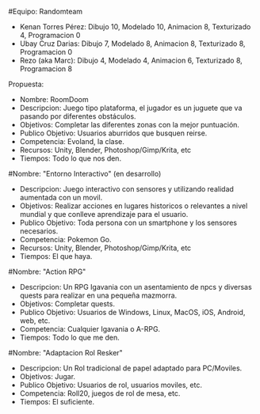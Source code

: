 #Equipo: Randomteam

- Kenan Torres Pérez: Dibujo 10, Modelado 10, Animacion 8, Texturizado 4, Programacion 0
- Ubay Cruz Darias: Dibujo 7, Modelado 8, Animacion 8, Texturizado 8, Programacion 0
- Rezo (aka Marc): Dibujo 4, Modelado 4, Animacion 6, Texturizado 8, Programacion 8

Propuesta:

- Nombre: RoomDoom
- Descripcion: Juego tipo plataforma, el jugador es un juguete que va pasando por diferentes obstáculos.
- Objetivos: Completar las diferentes zonas con la mejor puntuación.
- Publico Objetivo: Usuarios aburridos que busquen reirse.
- Competencia: Evoland, la clase.
- Recursos: Unity, Blender, Photoshop/Gimp/Krita, etc
- Tiempos: Todo lo que nos den.

#Nombre: "Entorno Interactivo" (en desarrollo)
- Descripcion: Juego interactivo con sensores y utilizando realidad aumentada con un movil.
- Objetivos: Realizar acciones en lugares historicos o relevantes a nivel mundial y que conlleve aprendizaje para el usuario.
- Publico Objetivo: Toda persona con un smartphone y los sensores necesarios.
- Competencia: Pokemon Go.
- Recursos: Unity, Blender, Photoshop/Gimp/Krita, etc
- Tiempos: El que haya.

#Nombre: "Action RPG"
- Descripcion: Un RPG Igavania con un asentamiento de npcs y diversas quests para realizar en una pequeña mazmorra.
- Objetivos: Completar quests.
- Publico Objetivo: Usuarios de Windows, Linux, MacOS, iOS, Android, web, etc.
- Competencia: Cualquier Igavania o A-RPG.
- Tiempos: Todo lo que me den.

#Nombre: "Adaptacion Rol Resker" 
- Descripcion: Un Rol tradicional de papel adaptado para PC/Moviles.
- Objetivos: Jugar.
- Publico Objetivo: Usuarios de rol, usuarios moviles, etc. 
- Competencia: Roll20, juegos de rol de mesa, etc.
- Tiempos: El suficiente.
